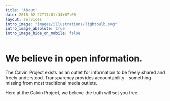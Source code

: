 ```yaml
---
title: 'About'
date: 2018-02-22T17:01:34+07:00
layout: services
intro_image: "images/illustrations/lightbulb.svg"
intro_image_absolute: true
intro_image_hide_on_mobile: false
---
```


# We believe in open information.

The Calvin Project exists as an outlet for information to be freely shared and freely understood. Transparency provides accountability - something missing from most traditional media outlets.

Here at the Calvin Project, we believe the truth will set you free.
